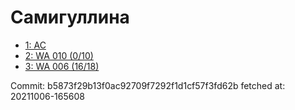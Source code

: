# Самигуллина
- [1: AC](1.md)
- [2: WA 010 (0/10)](2.md)
- [3: WA 006 (16/18)](3.md)

Commit: b5873f29b13f0ac92709f7292f1d1cf57f3fd62b
 fetched at: 20211006-165608
